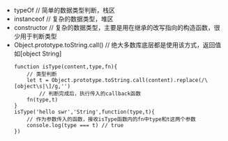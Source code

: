 - typeOf // 简单的数据类型判断，栈区
- instanceof // 复杂的数据类型，堆区
- constructor // 复杂的数据类型，主要是用在继承的改写指向的构造函数，很少用于判断类型
- Object.prototype.toString.call() // 绝大多数库底层都是使用该方式，返回值如[object String]
    ```
    function isType(content,type,fn){
        // 类型判断
        let t = Object.prototype.toString.call(content).replace(/\[object\s|\]/g,'')
            // 判断完成后，执行传入的callback函数
        fn(type,t)
    }
    isType('hello swr','String',function(type,t){
        // 作为参数传入的函数，接收isType函数内的fn中type和t这两个参数
        console.log(type === t) // true
    })
    ```